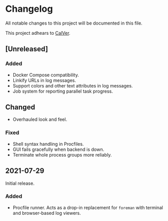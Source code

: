 # Changelog

All notable changes to this project will be documented in this file.

This project adhears to [CalVer](./doc/versioning.md).

## [Unreleased]

### Added

- Docker Compose compatibility.
- Linkify URLs in log messages.
- Support colors and other text attributes in log messages.
- Job system for reporting parallel task progress.

## Changed

- Overhauled look and feel.

### Fixed

- Shell syntax handling in Procfiles.
- GUI fails gracefully when backend is down.
- Terminate whole process groups more reliably.


## 2021-07-29

Initial release.

### Added

- Procfile runner. Acts as a drop-in replacement for `foreman` with terminal
  and browser-based log viewers.
